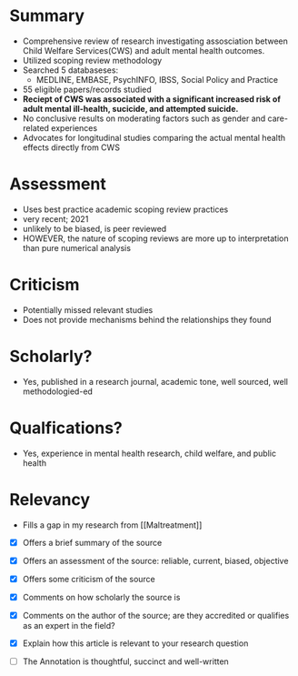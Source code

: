# Summary
- Comprehensive review of research investigating assosciation between Child Welfare Services(CWS) and adult mental health outcomes.
- Utilized scoping review methodology
- Searched 5 databaseses: 
  - MEDLINE, EMBASE, PsychINFO, IBSS, Social Policy and Practice
- 55 eligible papers/records studied 
- **Reciept of CWS was associated with a significant increased risk of adult mental ill-health, sucicide, and attempted suicide.**
- No conclusive results on moderating factors such as gender and care-related experiences
- Advocates for longitudinal studies comparing the actual mental health effects directly from CWS
# Assessment
- Uses best practice academic scoping review practices
- very recent; 2021
- unlikely to be biased, is peer reviewed
- HOWEVER, the nature of scoping reviews are more up to interpretation than pure numerical analysis

# Criticism
- Potentially missed relevant studies
- Does not provide mechanisms behind the relationships they found

# Scholarly?
- Yes, published in a research journal, academic tone, well sourced, well methodologied-ed

# Qualfications? 
- Yes, experience in mental health research, child welfare, and public health

# Relevancy
- Fills a gap in my research from [[Maltreatment]]

- [x] Offers a brief summary of the source 
- [x] Offers an assessment of the source: reliable, current, biased, objective 
- [x] Offers some criticism of the source
- [x] Comments on how scholarly the source is 
- [x] Comments on the author of the source; are they accredited or qualifies as an expert in the field?
- [x] Explain how this article is relevant to your research question
- [ ] The Annotation is thoughtful, succinct and well-written 

